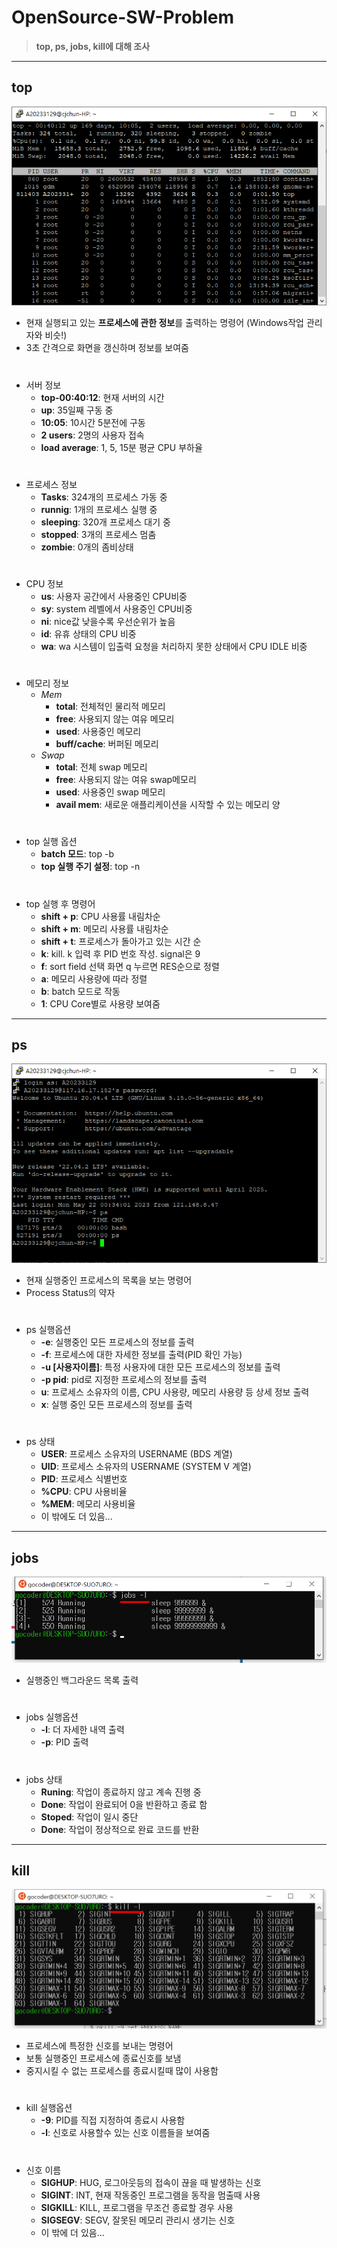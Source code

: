 # OpenSource-SW-Problem
>**top, ps, jobs, kill에 대해 조사**
---
## top
![image](https://github.com/hoeyoon/OpenSource-SW-Problem/blob/master/picture/%ED%99%94%EB%A9%B4%20%EC%BA%A1%EC%B2%98%202023-05-22%20004819.png)
+ 현재 실행되고 있는 **프로세스에 관한 정보**를 출력하는 명령어 (Windows작업 관리자와 비슷!)
+ 3초 간격으로 화면을 갱신하며 정보를 보여줌
#
+ 서버 정보
  + **top-00:40:12**: 현재 서버의 시간
  + **up**: 35일째 구동 중
  + **10:05**: 10시간 5분전에 구동
  + **2 users**: 2명의 사용자 접속
  + **load average**: 1, 5, 15분 평균 CPU 부하율
#
+ 프로세스 정보
  + **Tasks**: 324개의 프로세스 가동 중
  + **runnig**: 1개의 프로세스 실행 중
  + **sleeping**: 320개 프로세스 대기 중
  + **stopped**: 3개의 프로세스 멈춤
  + **zombie**: 0개의 좀비상태
#
+ CPU 정보
  + **us**: 사용자 공간에서 사용중인 CPU비중
  + **sy**: system 레벨에서 사용중인 CPU비중
  + **ni**: nice값 낮을수록 우선순위가 높음
  + **id**: 유휴 상태의 CPU 비중
  + **wa**: wa 시스템이 입출력 요청을 처리하지 못한 상태에서 CPU IDLE 비중
#
+ 메모리 정보
  + *Mem* 
    + **total**: 전체적인 물리적 메모리
    + **free**: 사용되지 않는 여유 메모리
    + **used**: 사용중인 메모리
    + **buff/cache**: 버퍼된 메모리
  + *Swap*
    + **total**: 전체 swap 메모리
    + **free**: 사용되지 않는 여유 swap메모리
    + **used**: 사용중인 swap 메모리
    + **avail mem**: 새로운 애플리케이션을 시작할 수 있는 메모리 양

#
+ top 실행 옵션
  + **batch 모드**: top -b 
  + **top 실행 주기 설정**: top -n
#
+ top 실행 후 명령어
  + **shift + p**: CPU 사용률 내림차순
  + **shift + m**: 메모리 사용률 내림차순
  + **shift + t**: 프로세스가 돌아가고 있는 시간 순
  + **k**: kill. k 입력 후 PID 번호 작성. signal은 9
  + **f**: sort field 선택 화면 q 누르면 RES순으로 정렬
  + **a**: 메모리 사용량에 따라 정렬
  + **b**: batch 모드로 작동
  + **1**: CPU Core별로 사용량 보여줌

---
## ps
![image1](https://github.com/hoeyoon/OpenSource-SW-Problem/blob/master/picture/%ED%99%94%EB%A9%B4%20%EC%BA%A1%EC%B2%98%202023-05-24%20000806.png)
+ 현재 실행중인 프로세스의 목록을 보는 명령어
+ Process Status의 약자
#
+ ps 실행옵션
  + **-e**: 실행중인 모든 프로세스의 정보를 출력
  + **-f**: 프로세스에 대한 자세한 정보를 출력(PID 확인 가능)
  + **-u [사용자이름]**: 특정 사용자에 대한 모든 프로세스의 정보를 출력
  + **-p pid**: pid로 지정한 프로세스의 정보를 출력
  + **u**: 프로세스 소유자의 이름, CPU 사용량, 메모리 사용량 등 상세 정보 출력
  + **x**: 실행 중인 모든 프로세스의 정보를 출력
#
+ ps 상태
  + **USER**: 프로세스 소유자의 USERNAME (BDS 계열)
  + **UID**: 프로세스 소유자의 USERNAME (SYSTEM V 계열)
  + **PID**: 프로세스 식별번호
  + **%CPU**: CPU 사용비율
  + **%MEM**: 메모리 사용비율
  + 이 밖에도 더 있음...
---
 ## jobs
 ![image2](https://github.com/hoeyoon/OpenSource-SW-Problem/blob/master/picture/99E14B465E60F42D2A.png)
 + 실행중인 백그라운드 목록 출력
#
+ jobs 실행옵션
  + **-l**: 더 자세한 내역 출력
  + **-p**: PID 출력
#
+ jobs 상태
  + **Runing**: 작업이 종료하지 않고 계속 진행 중
  + **Done**: 작업이 완료되어 0을 반환하고 종료 함
  + **Stoped**: 작업이 일시 중단
  + **Done**: 작업이 정상적으로 완료 코드를 반환
---
## kill
![image3](https://github.com/hoeyoon/OpenSource-SW-Problem/blob/master/picture/99FE363D5E60E5681F.png)
+ 프로세스에 특정한 신호를 보내는 명령어
+ 보통 실행중인 프로세스에 종료신호를 보냄
+ 중지시킬 수 없는 프로세스를 종료시킬때 많이 사용함
#
+ kill 실행옵션
  + **-9**: PID를 직접 지정하여 종료시 사용함
  + **-l**: 신호로 사용할수 있는 신호 이름들을 보여줌
#
+ 신호 이름
  + **SIGHUP**: HUG, 로그아웃등의 접속이 끊을 때 발생하는 신호
  + **SIGINT**: INT, 현재 작동중인 프로그램을 동작을 멈출때 사용
  + **SIGKILL**: KILL, 프로그램을 무조건 종료할 경우 사용
  + **SIGSEGV**: SEGV, 잘못된 메모리 관리시 생기는 신호
  + 이 밖에 더 있음...
